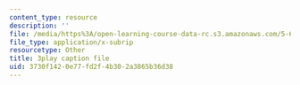 ```yaml
---
content_type: resource
description: ''
file: /media/https%3A/open-learning-course-data-rc.s3.amazonaws.com/5-61-physical-chemistry-fall-2017/3730f1420e77fd2f4b302a3865b36d38_gkRRlmes_jE.srt
file_type: application/x-subrip
resourcetype: Other
title: 3play caption file
uid: 3730f142-0e77-fd2f-4b30-2a3865b36d38
---
```

